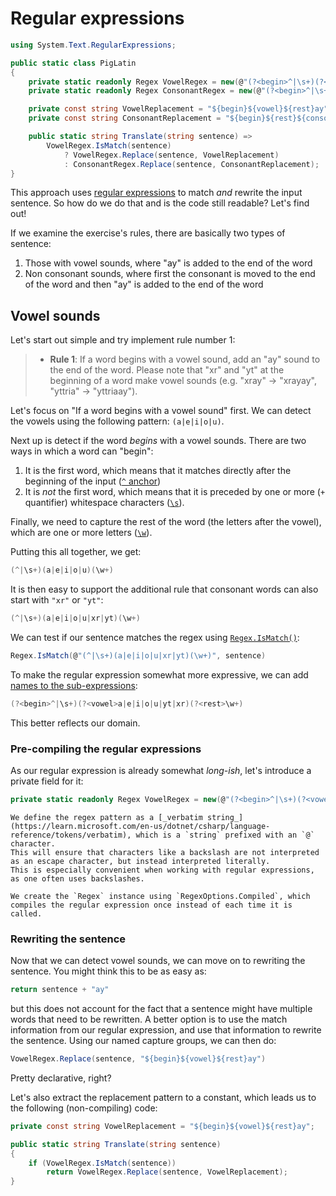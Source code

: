 # Regular expressions

```csharp
using System.Text.RegularExpressions;

public static class PigLatin
{
    private static readonly Regex VowelRegex = new(@"(?<begin>^|\s+)(?<vowel>a|e|i|o|u|xr|yt)(?<rest>\w+)", RegexOptions.Compiled);
    private static readonly Regex ConsonantRegex = new(@"(?<begin>^|\s+)(?<consonant>ch|qu|thr|th|rh|sch|yt|\wqu|\w)(?<rest>\w+)", RegexOptions.Compiled);

    private const string VowelReplacement = "${begin}${vowel}${rest}ay";
    private const string ConsonantReplacement = "${begin}${rest}${consonant}ay";

    public static string Translate(string sentence) =>
        VowelRegex.IsMatch(sentence)
            ? VowelRegex.Replace(sentence, VowelReplacement)
            : ConsonantRegex.Replace(sentence, ConsonantReplacement);
}
```

This approach uses [regular expressions][regular-expressions] to match _and_ rewrite the input sentence.
So how do we do that and is the code still readable?
Let's find out!

If we examine the exercise's rules, there are basically two types of sentence:

1. Those with vowel sounds, where "ay" is added to the end of the word
2. Non consonant sounds, where first the consonant is moved to the end of the word and then "ay" is added to the end of the word

## Vowel sounds

Let's start out simple and try implement rule number 1:

> - **Rule 1**: If a word begins with a vowel sound, add an "ay" sound to the end of the word. Please note that "xr" and "yt" at the beginning of a word make vowel sounds (e.g. "xray" -> "xrayay", "yttria" -> "yttriaay").

Let's focus on "If a word begins with a vowel sound" first.
We can detect the vowels using the following pattern: `(a|e|i|o|u)`.

Next up is detect if the word _begins_ with a vowel sounds.
There are two ways in which a word can "begin":

1. It is the first word, which means that it matches directly after the beginning of the input ([`^` anchor][regex-anchors])
2. It is _not_ the first word, which means that it is preceded by one or more (`+` quantifier) whitespace characters ([`\s`][regex-whitespace-character-group]).

Finally, we need to capture the rest of the word (the letters after the vowel), which are one or more letters ([`\w`][regex-word-character-group]).

Putting this all together, we get:

```csharp
(^|\s+)(a|e|i|o|u)(\w+)
```

It is then easy to support the additional rule that consonant words can also start with `"xr"` or `"yt"`:

```csharp
(^|\s+)(a|e|i|o|u|xr|yt)(\w+)
```

We can test if our sentence matches the regex using [`Regex.IsMatch()`][regex-ismatch]:

```csharp
Regex.IsMatch(@"(^|\s+)(a|e|i|o|u|xr|yt)(\w+)", sentence)
```

To make the regular expression somewhat more expressive, we can add [names to the sub-expressions][regex-named-matched-subexpression]:

```csharp
(?<begin>^|\s+)(?<vowel>a|e|i|o|u|yt|xr)(?<rest>\w+)
```

This better reflects our domain.

### Pre-compiling the regular expressions

As our regular expression is already somewhat _long-ish_, let's introduce a private field for it:

```csharp
private static readonly Regex VowelRegex = new(@"(?<begin>^|\s+)(?<vowel>a|e|i|o|u|yt|xr)(?<rest>\w+)", RegexOptions.Compiled);
```

```exercism/note
We define the regex pattern as a [_verbatim string_](https://learn.microsoft.com/en-us/dotnet/csharp/language-reference/tokens/verbatim), which is a `string` prefixed with an `@` character.
This will ensure that characters like a backslash are not interpreted as an escape character, but instead interpreted literally.
This is especially convenient when working with regular expressions, as one often uses backslashes.
```

```exercism/note
We create the `Regex` instance using `RegexOptions.Compiled`, which compiles the regular expression once instead of each time it is called.
```

### Rewriting the sentence

Now that we can detect vowel sounds, we can move on to rewriting the sentence.
You might think this to be as easy as:

```csharp
return sentence + "ay"
```

but this does not account for the fact that a sentence might have multiple words that need to be rewritten.
A better option is to use the match information from our regular expression, and use that information to rewrite the sentence.
Using our named capture groups, we can then do:

```csharp
VowelRegex.Replace(sentence, "${begin}${vowel}${rest}ay")
```

Pretty declarative, right?

Let's also extract the replacement pattern to a constant, which leads us to the following (non-compiling) code:

```csharp
private const string VowelReplacement = "${begin}${vowel}${rest}ay";

public static string Translate(string sentence)
{
    if (VowelRegex.IsMatch(sentence))
        return VowelRegex.Replace(sentence, VowelReplacement);
}
```

<!--
- **Rule 4**: If a word contains a "y" after a consonant cluster or as the second letter in a two letter word it makes a vowel sound (e.g. "rhythm" -> "ythmrhay", "my" -> "ymay").

- **Rule 2**: If a word begins with a consonant sound, move it to the end of the word and then add an "ay" sound to the end of the word. Consonant sounds can be made up of multiple consonants, a.k.a. a consonant cluster (e.g. "chair" -> "airchay").
- **Rule 3**: If a word starts with a consonant sound followed by "qu", move it to the end of the word, and then add an "ay" sound to the end of the word (e.g. "square" -> "aresquay"). -->

[regular-expressions]: https://learn.microsoft.com/en-us/dotnet/standard/base-types/regular-expression-language-quick-reference
[regex-ismatch]: https://learn.microsoft.com/en-us/dotnet/api/system.text.regularexpressions.regex.ismatch
[regex-replace]: https://learn.microsoft.com/en-us/dotnet/api/system.text.regularexpressions.regex.replace
[regex-character-classes]: https://learn.microsoft.com/en-us/dotnet/standard/base-types/character-classes-in-regular-expressions
[regex-word-character-group]: https://learn.microsoft.com/en-us/dotnet/standard/base-types/character-classes-in-regular-expressions#word-character-w
[regex-whitespace-character-group]: https://learn.microsoft.com/en-us/dotnet/standard/base-types/character-classes-in-regular-expressions#whitespace-character-s
[regex-anchors]: https://learn.microsoft.com/en-us/dotnet/standard/base-types/anchors-in-regular-expressions
[regex-named-matched-subexpression]: https://learn.microsoft.com/en-us/dotnet/standard/base-types/grouping-constructs-in-regular-expressions#named_matched_subexpression
